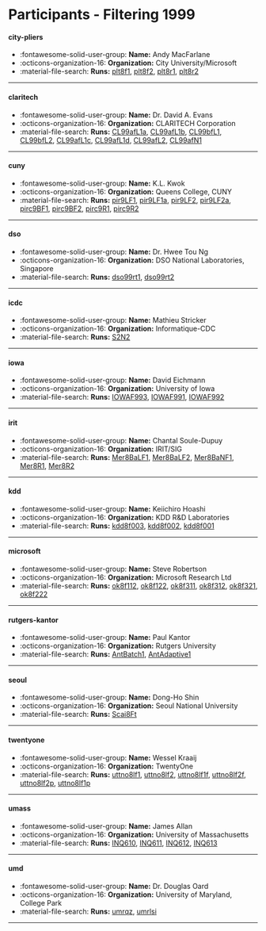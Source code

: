 # Participants - Filtering 1999 

#### city-pliers
 - :fontawesome-solid-user-group: **Name:** Andy MacFarlane
 - :octicons-organization-16: **Organization:** City University/Microsoft
 - :material-file-search: **Runs:** [plt8f1](./runs.md#plt8f1), [plt8f2](./runs.md#plt8f2), [plt8r1](./runs.md#plt8r1), [plt8r2](./runs.md#plt8r2)

---
#### claritech
 - :fontawesome-solid-user-group: **Name:** Dr. David A. Evans
 - :octicons-organization-16: **Organization:** CLARITECH Corporation
 - :material-file-search: **Runs:** [CL99afL1a](./runs.md#cl99afl1a), [CL99afL1b](./runs.md#cl99afl1b), [CL99bfL1](./runs.md#cl99bfl1), [CL99bfL2](./runs.md#cl99bfl2), [CL99afL1c](./runs.md#cl99afl1c), [CL99afL1d](./runs.md#cl99afl1d), [CL99afL2](./runs.md#cl99afl2), [CL99afN1](./runs.md#cl99afn1)

---
#### cuny
 - :fontawesome-solid-user-group: **Name:** K.L. Kwok
 - :octicons-organization-16: **Organization:** Queens College, CUNY
 - :material-file-search: **Runs:** [pir9LF1](./runs.md#pir9lf1), [pir9LF1a](./runs.md#pir9lf1a), [pir9LF2](./runs.md#pir9lf2), [pir9LF2a](./runs.md#pir9lf2a), [pirc9BF1](./runs.md#pirc9bf1), [pirc9BF2](./runs.md#pirc9bf2), [pirc9R1](./runs.md#pirc9r1), [pirc9R2](./runs.md#pirc9r2)

---
#### dso
 - :fontawesome-solid-user-group: **Name:** Dr. Hwee Tou Ng
 - :octicons-organization-16: **Organization:** DSO National Laboratories, Singapore
 - :material-file-search: **Runs:** [dso99rt1](./runs.md#dso99rt1), [dso99rt2](./runs.md#dso99rt2)

---
#### icdc
 - :fontawesome-solid-user-group: **Name:** Mathieu Stricker
 - :octicons-organization-16: **Organization:** Informatique-CDC
 - :material-file-search: **Runs:** [S2N2](./runs.md#s2n2)

---
#### iowa
 - :fontawesome-solid-user-group: **Name:** David Eichmann
 - :octicons-organization-16: **Organization:** University of Iowa
 - :material-file-search: **Runs:** [IOWAF993](./runs.md#iowaf993), [IOWAF991](./runs.md#iowaf991), [IOWAF992](./runs.md#iowaf992)

---
#### irit
 - :fontawesome-solid-user-group: **Name:** Chantal Soule-Dupuy
 - :octicons-organization-16: **Organization:** IRIT/SIG
 - :material-file-search: **Runs:** [Mer8BaLF1](./runs.md#mer8balf1), [Mer8BaLF2](./runs.md#mer8balf2), [Mer8BaNF1](./runs.md#mer8banf1), [Mer8R1](./runs.md#mer8r1), [Mer8R2](./runs.md#mer8r2)

---
#### kdd
 - :fontawesome-solid-user-group: **Name:** Keiichiro Hoashi
 - :octicons-organization-16: **Organization:** KDD R\&D Laboratories
 - :material-file-search: **Runs:** [kdd8f003](./runs.md#kdd8f003), [kdd8f002](./runs.md#kdd8f002), [kdd8f001](./runs.md#kdd8f001)

---
#### microsoft
 - :fontawesome-solid-user-group: **Name:** Steve Robertson
 - :octicons-organization-16: **Organization:** Microsoft Research Ltd
 - :material-file-search: **Runs:** [ok8f112](./runs.md#ok8f112), [ok8f122](./runs.md#ok8f122), [ok8f311](./runs.md#ok8f311), [ok8f312](./runs.md#ok8f312), [ok8f321](./runs.md#ok8f321), [ok8f222](./runs.md#ok8f222)

---
#### rutgers-kantor
 - :fontawesome-solid-user-group: **Name:** Paul Kantor
 - :octicons-organization-16: **Organization:** Rutgers University
 - :material-file-search: **Runs:** [AntBatch1](./runs.md#antbatch1), [AntAdaptive1](./runs.md#antadaptive1)

---
#### seoul
 - :fontawesome-solid-user-group: **Name:** Dong-Ho Shin
 - :octicons-organization-16: **Organization:** Seoul National University
 - :material-file-search: **Runs:** [Scai8Ft](./runs.md#scai8ft)

---
#### twentyone
 - :fontawesome-solid-user-group: **Name:** Wessel Kraaij
 - :octicons-organization-16: **Organization:** TwentyOne
 - :material-file-search: **Runs:** [uttno8lf1](./runs.md#uttno8lf1), [uttno8lf2](./runs.md#uttno8lf2), [uttno8lf1f](./runs.md#uttno8lf1f), [uttno8lf2f](./runs.md#uttno8lf2f), [uttno8lf2p](./runs.md#uttno8lf2p), [uttno8lf1p](./runs.md#uttno8lf1p)

---
#### umass
 - :fontawesome-solid-user-group: **Name:** James Allan
 - :octicons-organization-16: **Organization:** University of Massachusetts
 - :material-file-search: **Runs:** [INQ610](./runs.md#inq610), [INQ611](./runs.md#inq611), [INQ612](./runs.md#inq612), [INQ613](./runs.md#inq613)

---
#### umd
 - :fontawesome-solid-user-group: **Name:** Dr. Douglas Oard
 - :octicons-organization-16: **Organization:** University of Maryland, College Park
 - :material-file-search: **Runs:** [umrqz](./runs.md#umrqz), [umrlsi](./runs.md#umrlsi)

---
